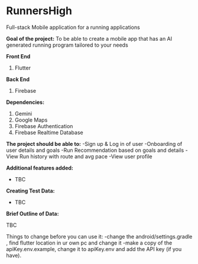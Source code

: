 # RunnersHigh
Full-stack Mobile application for a running applications

**Goal of the project:** 
To be able to create a mobile app that has an AI generated running program tailored to your needs

**Front End** 
1. Flutter

**Back End** 
1. Firebase
   
**Dependencies:**
1. Gemini
2. Google Maps
3. Firebase Authentication
4. Firebase Realtime Database
 
    
**The project should be able to:**
  -Sign up & Log in of user
  -Onboarding of user details and goals
  -Run Recommendation based on goals and details
  -View Run history with route and avg pace
  -View user profile
    
**Additional features added:**
  * TBC

**Creating Test Data:**
  * TBC
    
**Brief Outline of Data:** 

TBC

Things to change before you can use it:
-change the android/settings.gradle , find flutter location in ur own pc and change it
-make a copy of the apiKey.env.example, change it to apiKey.env and add the API key (if you have).
    
